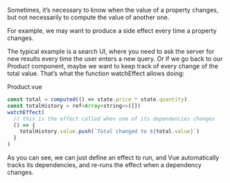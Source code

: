 
Sometimes, it’s necessary to know when the value of a property changes, but not necessarily to compute the value of another one.

For example, we may want to produce a side effect every time a property changes.

The typical example is a search UI, where you need to ask the server for new results every time the user enters a new query. Or if we go back to our Product component, maybe we want to keep track
of every change of the total value. That’s what the function watchEffect allows doing:

Product.vue
```js
const total = computed(() => state.price * state.quantity)
const totalHistory = ref<Array<string>>([])
watchEffect(
  // this is the effect called when one of its dependencies changes
  () => {
    totalHistory.value.push(`Total changed to ${total.value}`)
  }
)
```

As you can see, we can just define an effect to run, and Vue automatically tracks its dependencies, and re-runs the effect when a dependency changes.



